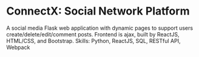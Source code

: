 # ConnectX: Social Network Platform
A social media Flask web application with dynamic pages to support users create/delete/edit/comment posts.  Frontend is ajax, built by ReactJS, HTML/CSS, and Bootstrap. 
Skills: Python, ReactJS, SQL, RESTful API, Webpack
